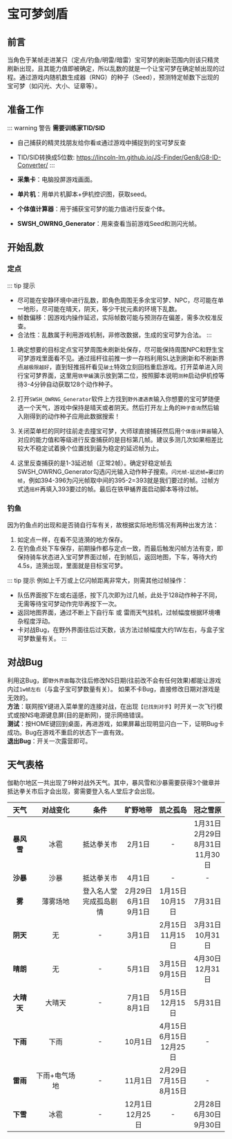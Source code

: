 # 宝可梦剑盾

## 前言
<!-- - 剑盾野外闪光必定`♦方块闪`（Bug）。 -->
当角色于某帧走进某只（定点/钓鱼/明雷/暗雷）宝可梦的刷新范围内则该只精灵刷新出现，且其能力值即被确定，所以乱数的就是一个让宝可梦在确定帧出现的过程。通过游戏内随机数生成器（RNG）的种子（Seed），预测特定帧数下出现的宝可梦（如闪光、大小、证章等）。

## 准备工作

::: warning 警告
**需要训练家TID/SID**
- 自己捕获的精灵找朋友给你看`或`通过游戏中捕捉到的宝可梦反查
- TID/SID转换成5位数: https://lincoln-lm.github.io/JS-Finder/Gen8/G8-ID-Converter/
:::

- **采集卡**：电脑投屏游戏画面。
- **单片机**：用单片机脚本+伊机控识图，获取seed。
- **个体值计算器**：用于捕获宝可梦的能力值进行反查个体。
- **SWSH_OWRNG_Generator**：用来查看当前游戏Seed和测闪光帧。

<!-- **TID/SID反查** -->

## 开始乱数
### 定点

::: tip 提示
- 尽可能在安静环境中进行乱数，即角色周围无多余宝可梦、NPC，尽可能在单一地形，尽可能在晴天，阴天，等少干扰元素的环境下乱数。
- 帧数偏移：因游戏内操作延迟，实际帧数可能与预测存在偏差，需多次校准反查。
- 合法性：乱数属于利用游戏机制，非修改数据，生成的宝可梦为合法。
:::

1. 确定想要的目标定点宝可梦周围未刷新处保存，尽可能保持周围NPC和野生宝可梦游戏里面看不见。通过摇杆往前推一步一存档利用SL达到刷新和不刷新界点`越极限越好`，直到轻推摇杆看见`破土`特效立刻回档重启游戏。打开菜单进入同行宝可梦界面，这里用`铁甲蛹`演示放到第二位，按照脚本说明`测种`启动伊机控等待3-4分钟自动获取128个动作种子。
<ImageViewer src="/images/Pokemon/RNG/破土.png" alt="破土" />
<ImageViewer src="/images/Pokemon/RNG/脚本.png" alt="伊机控" />

2. 打开`SWSH_OWRNG_Generator`软件上方找到`野外遭遇表`输入你想要的宝可梦随便选一个天气，游戏中保持是晴天或者阴天。然后打开左上角的`种子查询`然后输入刚得到的动作种子应用此数据搜索！

3. 关闭菜单栏的同时往前走去撞宝可梦，大师球直接捕获然后用`个体值计算器`输入对应的能力值和等级进行反查捕获的是目标第几帧。建议多测几次如果相差比较大不稳定试着换个位置找到最为稳定的延迟帧为止。
<ImageViewer src="/images/Pokemon/RNG/能力值.png" alt="能力值" />
<ImageViewer src="/images/Pokemon/RNG/反查.png" alt="反查" />

4. 这里反查捕获的是1-3延迟帧（正常2帧）。确定好稳定帧去SWSH_OWRNG_Generator勾选闪光输入动作种子搜索。`闪光帧-延迟帧=要过的帧`，例如394-396为闪光帧取中间的395-2=393就是我们要过的帧。过帧方式选`摇杆`再填入393要过的帧。最后在铁甲蛹界面启动脚本等待过帧。
<ImageViewer src="/images/Pokemon/RNG/闪光帧.png" alt="闪光帧" />
<ImageViewer src="/images/Pokemon/RNG/过帧.png" alt="过帧" />

### 钓鱼
因为钓鱼点的出现和是否骑自行车有关，故根据实际地形情况有两种出发方法：
1. 如定点一样，在看不见涟漪的地方保存。
2. 在钓鱼点处下车保存，前期操作都与定点一致，而最后触发闪帧方法有变，即保持骑车状态进入宝可梦界面过帧，在到帧后，返回地图，下车，等待大约 4.5s，涟漪出现，里面就是目标宝可梦。

::: tip 提示
例如上千万或上亿闪帧距离非常大，则需其他过帧操作：
- 队伍界面按下左或右遥感，按下几次即为过几帧，此处于128动作种子不同，无需等待宝可梦动作完毕再按下一次。
- 返回地图界面，通过不断上下自行车 或 雷雨天气挂机，过帧幅度根据环境嘈杂程度浮动。
- 卡对战Bug，在野外界面往后过天数，该方法过帧幅度大约1W左右，与盒子宝可梦数量有关。
:::

## 对战Bug

利用这Bug，即`野外界面`每次往后修改NS日期(往前改不会有任何效果)都能让游戏内过`1w帧左右`（与盒子宝可梦数量有关）。 如果不卡Bug，直接修改日期对游戏是无效的。<br>
**方法**：联网按Y键进入菜单里的连接对战，在出现`【已找到对手】`时开关一次飞行模式或按NS电源键息屏(目的是断网)，提示网络错误。<br>
**测试**：按HOME键回到桌面，再进游戏，如果屏幕出现明显闪白一下，证明Bug卡成功。Bug在游戏不重启的状态下一直有效。<br>
**退出Bug**：开关一次露营即可。

## 天气表格
伽勒尔地区一共出现了9种对战外天气。其中，暴风雪和沙暴需要获得3个徽章并抵达拳关市后才会出现，雾需要登入名人堂后才会出现。<br>
<!-- 天气证章或时间证章需在特定天气或时间下出现的宝可梦有概率获得。 -->

| **天气** | **对战变化** | **条件** | **旷野地带** | **凯之孤岛** | **冠之雪原** |
| :--: | :------: | :---: | :---: | :---: | :---: |
| **暴风雪** | 冰雹 | 抵达拳关市 | 2月1日 | - | 1月31日<br>2月29日<br>8月31日<br>11月30日 |
| **沙暴** | 沙暴 | 抵达拳关市 | 4月1日 | - | - |
|  **雾**  | 薄雾场地 | 登入名人堂<br>完成孤岛剧情 | 2月29日<br>6月1日<br>9月1日 | 1月15日<br>10月15日 | 7月31日 |
| **阴天** | 无 | - | 3月1日 | 2月15日<br>11月15日 | 3月31日<br>10月31日 |
| **晴朗** | 无 | - | 5月1日 | 3月15日<br>9月15日 | 4月30日<br>12月31日 |
| **大晴天** | 大晴天 | - | 7月1日<br>8月1日 | 5月15日<br>12月15日 | 5月31日 |
| **下雨** | 下雨 | - | 10月1日 | 4月15日<br>6月15日<br>12月25日 | - |
| **雷雨** | 下雨+电气场地 | - | 11月1日 | 2月29日<br>7月15日<br>8月15日 | - |
| **下雪** | 冰雹 | - | 12月1日<br>12月25日 | - | 2月28日<br>6月30日<br>9月30日 |